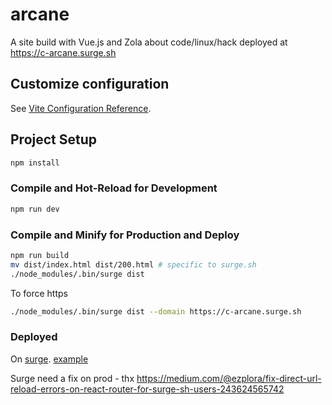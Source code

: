 # arcane

A site build with Vue.js and Zola about code/linux/hack deployed at https://c-arcane.surge.sh

## Customize configuration

See [Vite Configuration Reference](https://vitejs.dev/config/).

## Project Setup

```sh
npm install
```

### Compile and Hot-Reload for Development

```sh
npm run dev
```

### Compile and Minify for Production and Deploy

```sh
npm run build
mv dist/index.html dist/200.html # specific to surge.sh
./node_modules/.bin/surge dist
```

To force https

```sh
./node_modules/.bin/surge dist --domain https://c-arcane.surge.sh
```

### Deployed

On [surge](https://surge.sh/).  [example](https://github.com/yavisht/deploy-via-surge.sh-github-action-template/tree/master)

Surge need a fix on prod - thx https://medium.com/@ezplora/fix-direct-url-reload-errors-on-react-router-for-surge-sh-users-243624565742

